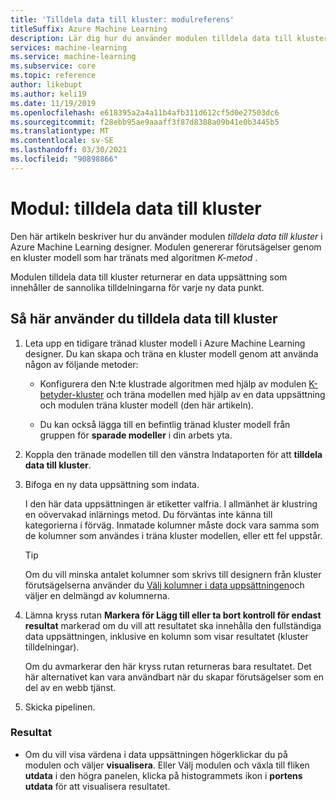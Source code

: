 ```yaml
---
title: 'Tilldela data till kluster: modulreferens'
titleSuffix: Azure Machine Learning
description: Lär dig hur du använder modulen tilldela data till kluster i Azure Machine Learning till Poäng kluster modell.
services: machine-learning
ms.service: machine-learning
ms.subservice: core
ms.topic: reference
author: likebupt
ms.author: keli19
ms.date: 11/19/2019
ms.openlocfilehash: e618395a2a4a11b4afb311d612cf5d0e27503dc6
ms.sourcegitcommit: f28ebb95ae9aaaff3f87d8388a09b41e0b3445b5
ms.translationtype: MT
ms.contentlocale: sv-SE
ms.lasthandoff: 03/30/2021
ms.locfileid: "90898866"
---
```

# <a name="module-assign-data-to-clusters"></a>Modul: tilldela data till kluster

Den här artikeln beskriver hur du använder modulen *tilldela data till kluster* i Azure Machine Learning designer. Modulen genererar förutsägelser genom en kluster modell som har tränats med algoritmen *K-metod* .

Modulen tilldela data till kluster returnerar en data uppsättning som innehåller de sannolika tilldelningarna för varje ny data punkt. 

## <a name="how-to-use-assign-data-to-clusters"></a>Så här använder du tilldela data till kluster
  
1. Leta upp en tidigare tränad kluster modell i Azure Machine Learning designer. Du kan skapa och träna en kluster modell genom att använda någon av följande metoder:  
  
    - Konfigurera den N:te klustrade algoritmen med hjälp av modulen [K-betyder-kluster](k-means-clustering.md) och träna modellen med hjälp av en data uppsättning och modulen träna kluster modell (den här artikeln).  
  
    - Du kan också lägga till en befintlig tränad kluster modell från gruppen för **sparade modeller** i din arbets yta.

2. Koppla den tränade modellen till den vänstra Indataporten för att **tilldela data till kluster**.  

3. Bifoga en ny data uppsättning som indata. 

   I den här data uppsättningen är etiketter valfria. I allmänhet är klustring en oövervakad inlärnings metod. Du förväntas inte känna till kategorierna i förväg. Inmatade kolumner måste dock vara samma som de kolumner som användes i träna kluster modellen, eller ett fel uppstår.

    > [!TIP]
    > Om du vill minska antalet kolumner som skrivs till designern från kluster förutsägelserna använder du [Välj kolumner i data uppsättningen](select-columns-in-dataset.md)och väljer en delmängd av kolumnerna. 
    
4. Lämna kryss rutan **Markera för Lägg till eller ta bort kontroll för endast resultat** markerad om du vill att resultatet ska innehålla den fullständiga data uppsättningen, inklusive en kolumn som visar resultatet (kluster tilldelningar).
  
    Om du avmarkerar den här kryss rutan returneras bara resultatet. Det här alternativet kan vara användbart när du skapar förutsägelser som en del av en webb tjänst.
  
5.  Skicka pipelinen.  
  
### <a name="results"></a>Resultat

+  Om du vill visa värdena i data uppsättningen högerklickar du på modulen och väljer **visualisera**. Eller Välj modulen och växla till fliken **utdata** i den högra panelen, klicka på histogrammets ikon i **portens utdata** för att visualisera resultatet.

